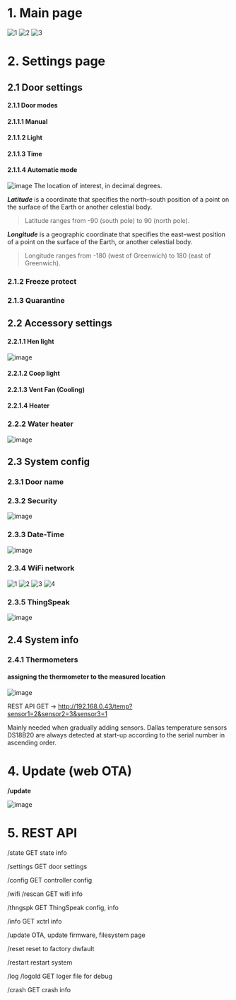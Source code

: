# 1. Main page
![1](https://github.com/RastoH/eXtended-Coop-Controller/blob/main/webUI/main1.JPG)
![2](https://github.com/RastoH/eXtended-Coop-Controller/blob/main/webUI/main2.JPG)
![3](https://github.com/RastoH/eXtended-Coop-Controller/blob/main/webUI/main_without.JPG)

# 2. Settings page
## 2.1 Door settings

#### 2.1.1 Door modes 

#### 2.1.1.1 Manual

#### 2.1.1.2 Light 

#### 2.1.1.3 Time

#### 2.1.1.4 Automatic mode
![image](https://github.com/RastoH/eXtended-Coop-Controller/blob/main/webUI/door_mode_automatic.jpg)
The location of interest, in decimal degrees.    

***Latitude*** is a coordinate that specifies the north–south position of a point on the surface of the Earth or another celestial body.
> Latitude ranges	from -90 (south pole) to 90 (north pole).

***Longitude*** is a geographic coordinate that specifies the east–west position of a point on the surface of the Earth, or another celestial body.
 > Longitude ranges	from -180 (west of Greenwich) to 180 (east of Greenwich).
  
### 2.1.2 Freeze protect

### 2.1.3 Quarantine

## 2.2 Accessory settings
#### 2.2.1.1 Hen light 
![image](https://github.com/RastoH/eXtended-Coop-Controller/blob/main/webUI/hen_light.png)
#### 2.2.1.2 Coop light 
#### 2.2.1.3 Vent Fan (Cooling)
#### 2.2.1.4 Heater
### 2.2.2 Water heater 
![image](https://github.com/RastoH/eXtended-Coop-Controller/blob/main/webUI/water_heater.jpg)
## 2.3 System config

### 2.3.1 Door name
### 2.3.2 Security
![image](https://github.com/RastoH/eXtended-Coop-Controller/blob/main/webUI/security.png)
### 2.3.3 Date-Time
![image](https://github.com/RastoH/eXtended-Coop-Controller/blob/main/webUI/date-time.jpg)
### 2.3.4 WiFi network
![1](https://github.com/RastoH/eXtended-Coop-Controller/blob/main/webUI/wifi_sta_client.png)
![2](https://github.com/RastoH/eXtended-Coop-Controller/blob/main/webUI/wifi_Client_State.png)
![3](https://github.com/RastoH/eXtended-Coop-Controller/blob/main/webUI/wifi_Soft-AP_State.png)
![4](https://github.com/RastoH/eXtended-Coop-Controller/blob/main/webUI/wifi_WiFi_State.png)
### 2.3.5 ThingSpeak
![image](https://github.com/RastoH/eXtended-Coop-Controller/blob/main/webUI/thingspeak.png)

## 2.4 System info
### 2.4.1 Thermometers
#### assigning the thermometer to the measured location
![image](https://github.com/RastoH/eXtended-Coop-Controller/blob/main/webUI/Thermomoters.png)

REST API GET -> http://192.168.0.43/temp?sensor1=2&sensor2=3&sensor3=1

Mainly needed when gradually adding sensors.
Dallas temperature sensors DS18B20 are always detected at start-up according to the serial number in ascending order.

# 4. Update (web OTA)
**/update**

![image](https://github.com/RastoH/eXtended-Coop-Controller/blob/main/webUI/updater.png)
# 5. REST API

/state
GET
  state info

/settings
GET
  door settings

/config
GET
  controller config

/wifi
/rescan
GET
  wifi info

/thngspk
GET
  ThingSpeak config, info

/info
GET
  xctrl info

/update
  OTA, update firmware, filesystem page

/reset
  reset to factory dwfault

/restart
  restart system

/log
/logold
GET
  loger file for debug

/crash
GET
  crash info

